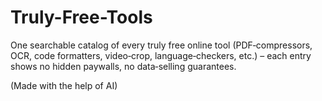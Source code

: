 # Truly-Free-Tools
One searchable catalog of every truly free online tool (PDF‑compressors, OCR, code formatters, video‑crop, language‑checkers, etc.) – each entry shows no hidden paywalls, no data‑selling guarantees.

(Made with the help of AI)
